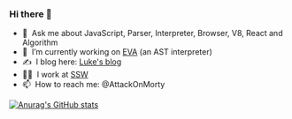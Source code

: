### Hi there 👋

- 💬 &nbsp;Ask me about JavaScript, Parser, Interpreter, Browser, V8, React and Algorithm
- 🔭 &nbsp;I’m currently working on [EVA](https://github.com/AttackOnMorty/eva) (an AST interpreter)
- ✍️ &nbsp;I blog here: [Luke's blog](https://github.com/AttackOnMorty/blog)
- 👨‍💻 &nbsp;I work at [SSW](https://ssw.com.au)
- 📫 &nbsp;How to reach me: @AttackOnMorty

[![Anurag's GitHub stats](https://github-readme-stats.vercel.app/api?username=AttackOnMorty&show_icons=true)](https://github.com/anuraghazra/github-readme-stats)
